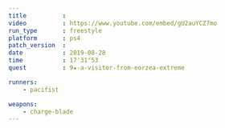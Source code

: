 ```yaml
---
title          :
video          : https://www.youtube.com/embed/gU2auYCZ7mo
run_type       : freestyle
platform       : ps4
patch_version  : 
date           : 2019-08-28
time           : 17'31"53
quest          : 9★-a-visitor-from-eorzea-extreme

runners:
    - pacifist

weapons:
    - charge-blade
---
```

